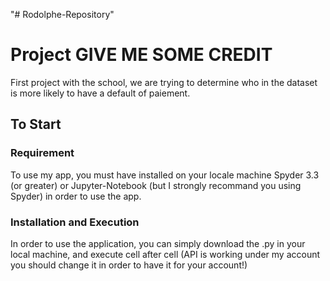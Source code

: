 "# Rodolphe-Repository" 

# Project GIVE ME SOME CREDIT

First project with the school, we are trying to determine who in the dataset is more likely to have a default of paiement.

## To Start

### Requirement 

To use my app, you must have installed on your locale machine Spyder 3.3 (or greater) or Jupyter-Notebook (but I strongly recommand you using Spyder) in order to use the app.

### Installation and Execution

In order to use the application, you can simply download the .py in your local machine, and execute cell after cell (API is working under my account you should change it in order to have it for your account!)

